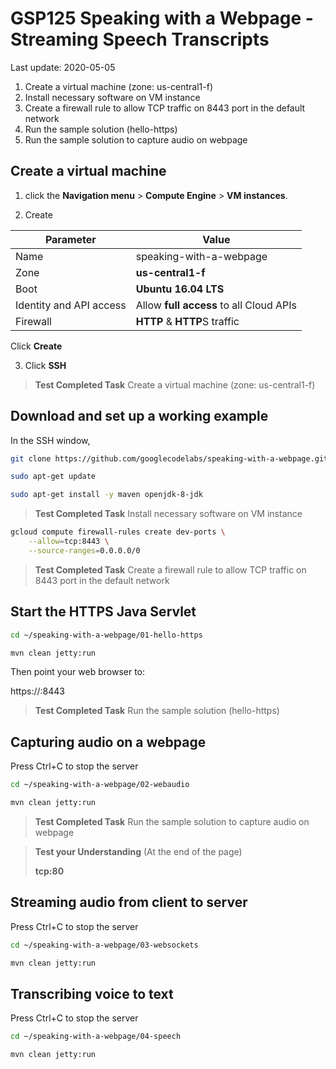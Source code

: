 #  GSP125 Speaking with a Webpage - Streaming Speech Transcripts

Last update: 2020-05-05

1. Create a virtual machine (zone: us-central1-f)
2. Install necessary software on VM instance
3. Create a firewall rule to allow TCP traffic on 8443 port in the default network
4. Run the sample solution (hello-https)
5. Run the sample solution to capture audio on webpage


## Create a virtual machine

1. click the **Navigation menu** > **Compute Engine** > **VM instances**.

2. Create

| Parameter |     Value           |
|------|--------------------------|
| Name | speaking-with-a-webpage  |
| Zone | **us-central1-f**            |
| Boot | **Ubuntu 16.04 LTS**         |
| Identity and API access | Allow **full access** to all Cloud APIs |
| Firewall| **HTTP** & **HTTP**S traffic |

Click **Create**

3. Click **SSH**

> **Test Completed Task**
> Create a virtual machine (zone: us-central1-f)

## Download and set up a working example

In the SSH window,

```bash
git clone https://github.com/googlecodelabs/speaking-with-a-webpage.git

sudo apt-get update

sudo apt-get install -y maven openjdk-8-jdk
```

> **Test Completed Task**
> Install necessary software on VM instance

```bash
gcloud compute firewall-rules create dev-ports \
    --allow=tcp:8443 \
    --source-ranges=0.0.0.0/0
```

> **Test Completed Task**
> Create a firewall rule to allow TCP traffic on 8443 port in the default network

## Start the HTTPS Java Servlet

```bash
cd ~/speaking-with-a-webpage/01-hello-https

mvn clean jetty:run
```

Then point your web browser to:

https://<your-external-ip>:8443

> **Test Completed Task**
> Run the sample solution (hello-https)

## Capturing audio on a webpage

Press Ctrl+C to stop the server

```bash
cd ~/speaking-with-a-webpage/02-webaudio

mvn clean jetty:run
```


> **Test Completed Task**
> Run the sample solution to capture audio on webpage

> **Test your Understanding**
> (At the end of the page)
> 
> **tcp:80**



## Streaming audio from client to server

Press Ctrl+C to stop the server

```bash
cd ~/speaking-with-a-webpage/03-websockets

mvn clean jetty:run
```

## Transcribing voice to text

Press Ctrl+C to stop the server

```bash
cd ~/speaking-with-a-webpage/04-speech

mvn clean jetty:run
```

